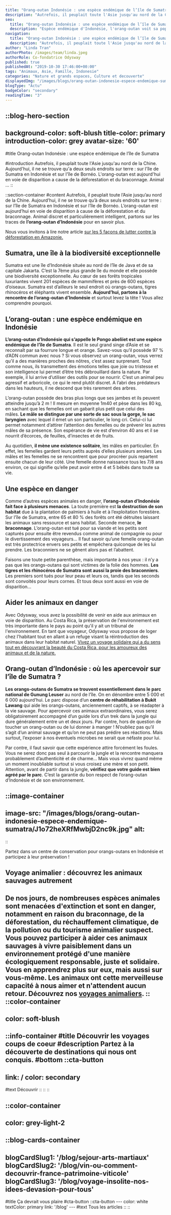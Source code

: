 ```yaml
---
title: "Orang-outan Indonésie : une espèce endémique de l’île de Sumatra"
description: "Autrefois, il peuplait toute l'Asie jusqu'au nord de la Chine. Aujourd'hui, il ne se trouve qu'a deux seuls endroits sur terre : sur l'île de Sumatra en Indonésie et sur l'île de Bornéo. L'orang-outan est aujourd'hui en voie de disparition a cause de la déforestation et du braconnage. Animal ..."
seo:
  title: "Orang-outan Indonésie : une espèce endémique de l’île de Sumatra | Blog Odysway"
  description: "Espèce endémique d'Indonésie, l'orang-outan voit sa population diminuer d’année en année à cause de la déforestation et du braconnage."
navigation:
  title: "Orang-outan Indonésie : une espèce endémique de l’île de Sumatra"
  description: "Autrefois, il peuplait toute l'Asie jusqu'au nord de la Chine. Aujourd'hui, il ne se trouve qu'a deux seuls endroits sur terre : sur l'île de Sumatra en Indonésie et sur l'île de Bornéo. L'orang-outan est aujourd'hui en voie de disparition a cause de la déforestation et du braconnage. Animal ..."
author: "Linda Tran"
authorPhoto: /images/team/linda.jpeg
authorRole: Co-fondatrice Odysway
published: true
publishedAt: "2019-10-30 17:46:00+00:00"
tags: "Animaux, Asie, Famille, Indonesie"
categories: "Nature et grands espaces, Culture et decouverte"
displayedImg: "/images/blogs/orang-outan-indonesie-espece-endemique-sumatra/ufOd50erRHuCHOs48iba.jpg"
blogType: "Actu"
badgeColor: "secondary"
readingTime: "3"
---
```


::blog-hero-section
---
background-color: soft-blush
title-color: primary
introduction-color: grey
avatar-size: '60'
---
#title
Orang-outan Indonésie : une espèce endémique de l’île de Sumatra

#introduction
Autrefois, il peuplait toute l'Asie jusqu'au nord de la Chine. Aujourd'hui, il ne se trouve qu'a deux seuls endroits sur terre : sur l'île de Sumatra en Indonésie et sur l'île de Bornéo. L'orang-outan est aujourd'hui en voie de disparition a cause de la déforestation et du braconnage. Animal ...
::

::section-container
#content
Autrefois, il peuplait toute l’Asie jusqu’au nord de la Chine. Aujourd’hui, il ne se trouve qu’à deux seuls endroits sur terre : sur l’île de Sumatra en Indonésie et sur l’île de Bornéo. L’orang-outan est aujourd’hui en voie de disparition à cause de la déforestation et du braconnage. Animal discret et particulièrement intelligent, partons sur les traces de **l’orang-outan d’Indonésie** pour en savoir plus.

Nous vous invitons à lire notre article [sur les 5 façons de lutter contre la déforestation en Amazonie.](https://odysway.com/5-facons-lutter-contre-deforestation-amazonie)

## Sumatra, une île à la biodiversité exceptionnelle

Sumatra est une île d’Indonésie située au nord de l’île de Java et de sa capitale Jakarta. C’est la 7ème plus grande île du monde et elle possède une biodiversité exceptionnelle. Au cœur de ses forêts tropicales luxuriantes vivent 201 espèces de mammifères et près de 600 espèces d’oiseaux. Sumatra est d’ailleurs le seul endroit où orangs-outans, tigres rhinocéros et éléphants vivent ensemble. **Aujourd’hui, partons à la rencontre de l’orang-outan d’Indonésie** et surtout levez la tête ! Vous allez comprendre pourquoi.

## L’orang-outan : une espèce endémique en Indonésie

**L’orang-outan d’Indonésie qui s’appelle le Pongo abeliiet est une espèce endémique de l’île de Sumatra**. Il est le seul grand singe d’Asie et se reconnaît par sa fourrure longue et orange. Savez-vous qu’il possède 97 % d’ADN commun avec nous ? Si vous observez un orang-outan, vous verrez qu’il a des manières proches des nôtres, c’est assez surprenant. Tout comme nous, ils transmettent des émotions telles que joie ou tristesse et son intelligence lui permet d’être très débrouillard dans la nature. Par exemple, il lui arrive d’utiliser des outils pour se nourrir. C’est un animal peu agressif et arboricole, ce qui le rend plutôt discret. A l’abri des prédateurs dans les hauteurs, il ne descend que très rarement des arbres.

L’orang-outan possède des bras plus longs que ses jambes et ils peuvent atteindre jusqu’à 2 m ! Il mesure en moyenne 1m40 et pèse dans les 80 kg, en sachant que les femelles ont un gabarit plus petit que celui des mâles. **Le mâle se distingue par une sorte de sac sous la gorge, le sac laryngien** avec lequel il émet un son particulier, le long cri. Celui-ci lui permet notamment d’attirer l’attention des femelles ou de prévenir les autres mâles de sa présence. Son espérance de vie est d’environ 40 ans et il se nourrit d’écorces, de feuilles, d’insectes et de fruits.

Au quotidien, **il mène une existence solitaire**, les mâles en particulier. En effet, les femelles gardent leurs petits auprès d’elles plusieurs années. Les mâles et les femelles ne se rencontrent que pour procréer puis repartent ensuite chacun de leur côté. Une femelle donne naissance tous les 7/8 ans environ, ce qui signifie qu’elle peut avoir entre 4 et 5 bébés dans toute sa vie.

## Une espèce en danger

Comme d’autres espèces animales en danger, **l’orang-outan d’Indonésie fait face à plusieurs menaces**. La toute première est **la destruction de son habitat** due à la plantation de palmiers à huile et à l’exploitation forestière. Sur l’île de Sumatra, entre 65 et 80 % des forêts ont été détruites laissant les animaux sans ressource et sans habitat. Seconde menace, **le braconnage**. L’orang-outan est tué pour sa viande et les petits sont capturés pour ensuite être revendus comme animal de compagnie ou pour le divertissement des voyageurs… Il faut savoir qu’une femelle orang-outan est très protectrice envers ses petits et empêchera quiconque de les lui prendre. Les braconniers ne se gênent alors pas et l’abattent. 

Faisons une toute petite parenthèse, mais importante à nos yeux : il n’y a pas que les orangs-outans qui sont victimes de la folie des hommes. **Les tigres et les rhinocéros de Sumatra sont aussi la proie des braconniers**. Les premiers sont tués pour leur peau et leurs os, tandis que les seconds sont convoités pour leurs cornes. Et tous deux sont aussi en voie de disparition…

## Aider les animaux en danger

Avec Odysway, vous avez la possibilité de venir en aide aux animaux en voie de disparition. Au Costa Rica, la préservation de l'environnement est très importante dans le pays au point qu'il y ait un tribunal de l'environnement. En tant que voyageur, Odysway vous propose de loger chez l'habitant tout en allant à un refuge visant la réintroduction des animaux dans leur habitat naturel. [Vivez un voyage solidaire qui a du sens tout en découvrant la beauté du Costa Rica, pour les amoureux des animaux et de la nature.](https://odysway.com/voyages/refuge-animaux-costa-rica?utm_source=article&utm_medium=blog&utm_campaign=orang+outan)

## Orang-outan d’Indonésie : où les apercevoir sur l’île de Sumatra ?

**Les orangs-outans de Sumatra se trouvent essentiellement dans le parc national de Gunung Leuser** au nord de l’île. On en dénombre entre 5 000 et 6 000 aujourd’hui. Le parc dispose d’un **centre de réhabilitation à Bukit Lawang** qui aide les orangs-outans, anciennement captifs, à se réadapter à la vie sauvage. Pour apercevoir ces animaux extraordinaires, vous serez obligatoirement accompagné d’un guide lors d’un trek dans la jungle qui dure généralement entre un et deux jours. Par contre, hors de question de toucher un orang-outan ou de lui donner à manger ! N’oubliez pas qu’il s’agit d’un animal sauvage et qu’on ne peut pas prédire ses réactions. Mais surtout, l’exposer à nos éventuels microbes ne serait que néfaste pour lui.

Par contre, il faut savoir que cette expérience attire forcément les foules. Vous ne serez donc pas seul à parcourir la jungle et la rencontre manquera probablement d’authenticité et de charme… Mais vous vivrez quand même un moment inoubliable surtout si vous croisez une mère et son petit. Attention, avant de partir dans la jungle, **vérifiez que votre guide est bien agréé par le parc**. C’est la garantie du bon respect de l’orang-outan d’Indonésie et de son environnement.

::image-container
---
image-src: "/images/blogs/orang-outan-indonesie-espece-endemique-sumatra/J1o72heXRfMwbjD2nc9k.jpg"
alt: 
---
::

Partez dans un centre de conservation pour orangs-outans en Indonésie et participez à leur préservation !

## Voyage animalier : découvrez les animaux sauvages autrement

De nos jours, de nombreuses espèces animales sont menacées d'extinction et sont en danger, notamment en raison du braconnage, de la déforestation, du réchauffement climatique, de la pollution ou du tourisme animalier suspect.  Vous pouvez participer à aider ces animaux sauvages à vivre paisiblement dans un environnement protégé d'une manière écologiquement responsable, juste et solidaire. Vous en apprendrez plus sur eux, mais aussi sur vous-même. Les animaux ont cette merveilleuse capacité à nous aimer et n'attendent aucun retour. Découvrez nos [voyages animaliers](https://odysway.com/thematiques/voyage-animalier).
::
::color-container
---
color: soft-blush
---
  ::info-container
  #title
  Découvrir les voyages coups de coeur
  #description
  Partez à la découverte de destinations qui nous ont conquis.
  #bottom
  ::cta-button
  ---
  link: /
  color: secondary
  ---
  #text
  Découvrir
  ::
  ::
::

::color-container
---
color: grey-light-2
---
  ::blog-cards-container
  ---
  blogCardSlug1: '/blog/sejour-arts-martiaux' 
  blogCardSlug2: '/blog/vin-ou-comment-decouvrir-france-patrimoine-viticole' 
  blogCardSlug3: '/blog/voyage-insolite-nos-idees-devasion-pour-tous' 
  ---
  #title
  Ça devrait vous plaire
  #cta-button
    ::cta-button
    ---
    color: white
    textColor: primary
    link: '/blog'
    ---
    #text
    Tous les  articles
    ::
  ::

